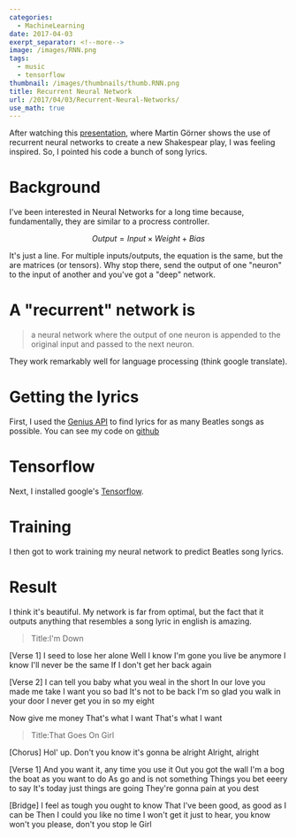```yaml
---
categories:
  - MachineLearning
date: 2017-04-03
exerpt_separator: <!--more-->
image: /images/RNN.png
tags:
  - music
  - tensorflow
thumbnail: /images/thumbnails/thumb.RNN.png
title: Recurrent Neural Network
url: /2017/04/03/Recurrent-Neural-Networks/
use_math: true
---
```



After watching this [presentation](https://www.youtube.com/watch?v=vq2nnJ4g6N0), where Martin Görner shows the use of 
recurrent neural networks to create a new Shakespear play, I was feeling inspired.
So, I pointed his code a bunch of song lyrics.

# Background
I've been interested in Neural Networks for a long time because, fundamentally, they are similar to a procress controller.

$$ Output = Input \times Weight + Bias $$

It's just a line. For multiple inputs/outputs, the equation is the same, but the are matrices (or tensors). Why stop there, send the output of one "neuron" to the input of another and you've got a "deep" network.

# A "recurrent" network is
>a neural network where the output of one neuron is appended to the original input and passed to the next neuron. 

They work remarkably well for language processing (think google translate).

# Getting the lyrics
First, I used the [Genius API](https://docs.genius.com/) to find lyrics for as many Beatles songs as possible. You can see my code on [github](https://github.com/wilsonify/lyrics)

# Tensorflow
Next, I installed google's [Tensorflow](https://www.tensorflow.org/install/).

# Training
I then got to work training my neural network to predict Beatles song lyrics.

# Result
I think it's beautiful. My network is far from optimal, but the fact that it outputs anything that resembles a song lyric in english is amazing.


>Title:I'm Down
>
[Verse 1]
I seed to lose her alone
Well I know I'm gone you live be anymore
I know I'll never be the same
If I don't get her back again
>
[Verse 2]
I can tell you baby what you weal in the short
In our love you made me take
I want you so bad It's not to be back
I'm so glad you walk in your door
I never get you in so my eight 
>
Now give me money
That's what I want
That's what I want



>Title:That Goes On Girl
>
[Chorus]
Hol' up. Don't you know it's gonna be alright
Alright, alright
>
[Verse 1]
And you want it, any time you use it
Out you got the wall
I'm a bog the boat as you want to do
As go and is not something
Things you bet eeery to say
It's today just things are going
They're gonna pain at you dest
>
[Bridge]
I feel as tough you ought to know
That I've been good, as good as I can be
Then I could you like no time
I won't get it just to hear, you know
won't you please, don't you stop le Girl